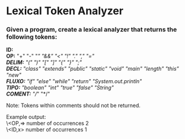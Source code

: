 
# Lexical Token Analyzer

### Given a program, create a lexical analyzer that returns the following tokens:

**ID:**  
**OP:** "+" "-" "*" "&&" "<" "!" "." "," "="  
**DELIM:** "(" ")" "[" "]" "{" "}" ";"  
**DECL:** "class" "extends" "public" "static" "void" "main" "length" "this" "new"  
**FLUXO:** "if" "else" "while" "return" "System.out.println"  
**TIPO:** "boolean" "int" "true" "false" "String"  
**COMENT:** "/*" "*/"  

Note: Tokens within comments should not be returned.

Example output:  
\\<OP,=> number of occurrences 2  
\\<ID,x> number of occurrences 1  
